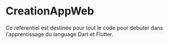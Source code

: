 # CreationAppWeb
Ce referentiel est destinée pour tout le code pour debuter dans l'apprentissage du language Dart et Flutter. 
